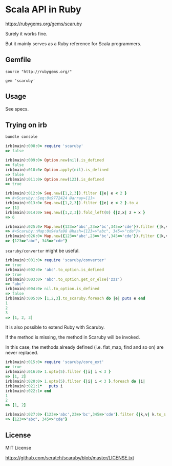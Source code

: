 # Scala API in Ruby

https://rubygems.org/gems/scaruby

Surely it works fine. 

But it mainly serves as a Ruby reference for Scala programmers.

## Gemfile

```
source "http://rubygems.org/"

gem 'scaruby'
```

## Usage

See specs.

## Trying on irb

```sh
bundle console
```

```ruby
irb(main):008:0> require 'scaruby'
=> false

irb(main):009:0> Option.new(nil).is_defined
=> false
irb(main):010:0> Option.apply(nil).is_defined
=> false
irb(main):011:0> Option.new(123).is_defined
=> true

irb(main):012:0> Seq.new([1,2,3]).filter {|e| e < 2 }
=> #<Scaruby::Seq:0x9772424 @array=[1]>
irb(main):013:0> Seq.new([1,2,3]).filter {|e| e < 2 }.to_a
=> [1]
irb(main):014:0> Seq.new([1,2,3]).fold_left(0) {|z,x| z + x }
=> 6

irb(main):025:0> Map.new({123=>'abc',23=>'bc',345=>'cde'}).filter {|k,v| k.to_s.size == 3 }
=> #<Scaruby::Map:0x94afa98 @hash={123=>"abc", 345=>"cde"}>
irb(main):026:0> Map.new({123=>'abc',23=>'bc',345=>'cde'}).filter {|k,v| k.to_s.size == 3 }.to_hash
=> {123=>"abc", 345=>"cde"}
```

`scaruby/converter` might be useful.

```ruby
irb(main):001:0> require 'scaruby/converter'
=> true
irb(main):002:0> 'abc'.to_option.is_defined
=> true
irb(main):003:0> 'abc'.to_option.get_or_else('zzz')
=> "abc"
irb(main):004:0> nil.to_option.is_defined
=> false
irb(main):005:0> [1,2,3].to_scaruby.foreach do |e| puts e end
1
2
3
=> [1, 2, 3]
```

It is also possible to extend Ruby with Scaruby. 

If the method is missing, the method in Scaruby will be invoked.

In this case, the methods already defined (i.e. flat_map, find and so on) are never replaced.

```ruby
irb(main):015:0> require 'scaruby/core_ext'
=> true
irb(main):016:0> 1.upto(5).filter {|i| i < 3 }
=> [1, 2]
irb(main):020:0> 1.upto(5).filter {|i| i < 3 }.foreach do |i|
irb(main):021:1*   puts i
irb(main):022:1> end
1
2
=> [1, 2]

irb(main):027:0> {123=>'abc',23=>'bc',345=>'cde'}.filter {|k,v| k.to_s.size == 3 }
=> {123=>"abc", 345=>"cde"}
```

## License

MIT License

https://github.com/seratch/scaruby/blob/master/LICENSE.txt


